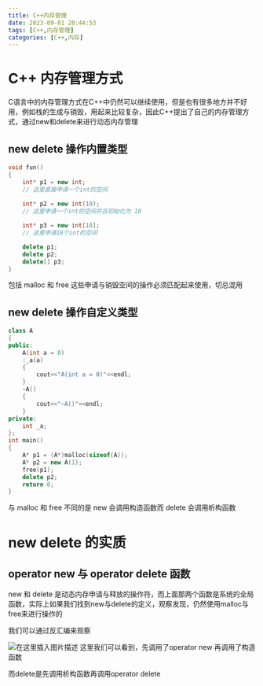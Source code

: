 ```yaml
---
title: C++内存管理
date: 2023-09-01 20:44:53
tags: [C++,内存管理]
categories: [C++,内存]
---
```


# C++ 内存管理方式
C语言中的内存管理方式在C++中仍然可以继续使用，但是也有很多地方并不好用，例如栈的生成与销毁，用起来比较复杂，因此C++提出了自己的内存管理方式，通过new和delete来进行动态内存管理
## new delete 操作内置类型
```cpp
void fun()
{
	int* p1 = new int;
	// 这里直接申请一个int的空间
	
	int* p2 = new int(10);
	// 这里申请一个int的空间并且初始化为 10

	int* p3 = new int[10];
	// 这里申请10个int的空间

	delete p1;
	delete p2;
	delete[] p3;
}
```
包括 malloc 和 free 这些申请与销毁空间的操作必须匹配起来使用，切忌混用

## new delete 操作自定义类型
```cpp
class A
{
public:
	A(int a = 0)
	:_a(a)
	{
		cout<<"A(int a = 0)"<<endl;
	}
	~A()
	{
		cout<<"~A()"<<endl;
	}
private:
	int _a;
};
int main()
{
	A* p1 = (A*)malloc(sizeof(A));
	A* p2 = new A(1);
	free(p1);
	delete p2;
	return 0;
}
```
与 malloc 和 free 不同的是 new 会调用构造函数而 delete 会调用析构函数



# new delete 的实质
## operator new 与 operator delete 函数
new 和 delete 是动态内存申请与释放的操作符，而上面那两个函数是系统的全局函数，实际上如果我们找到new与delete的定义，观察发现，仍然使用malloc与free来进行操作的

我们可以通过反汇编来观察

![在这里插入图片描述](https://img-blog.csdnimg.cn/f30311597da948f297c5f75cfa84d3e4.png)
这里我们可以看到，先调用了operator new 再调用了构造函数

而delete是先调用析构函数再调用operator delete
